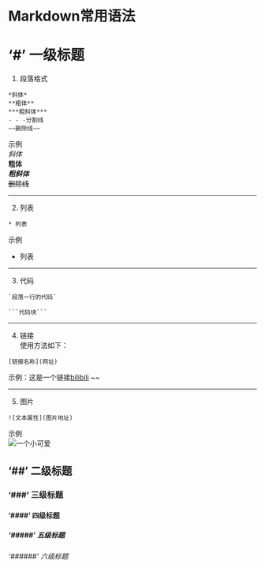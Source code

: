 # Markdown常用语法
    
# ‘#’ 一级标题

1. 段落格式   
```
*斜体*   
**粗体**  
***粗斜体***  
- - -分割线  
~~删除线~~    
```
示例  
*斜体*   
**粗体**  
***粗斜体***  
~~删除线~~  
- - -
2. 列表  
```
* 列表
```  
示例 
* 列表
- - -
3. 代码     
```
`段落一行的代码`

```代码块``` 
```
- - -
4. 链接  
使用方法如下：
```
[链接名称](网址)
```
示例：这是一个链接[bilibili](https://www.bilibili.com/)  ~~    
- - -
5. 图片    
```
![文本属性](图片地址)
```
示例  
![一个小可爱](https://i0.hdslb.com/bfs/article/707b8e356e9abcca34d9ca409a226c739db6de02.jpg@1256w_768h_!web-article-pic.webp)
## ‘##’ 二级标题
### ‘###’ 三级标题
#### ‘####’ 四级标题
##### ‘#####’ 五级标题
###### ‘######’ 六级标题
